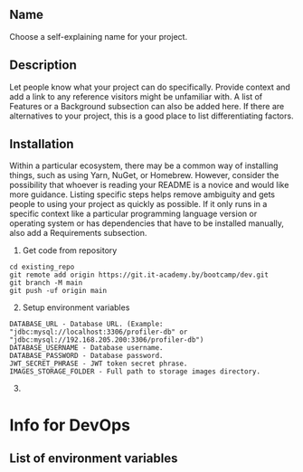 ## Name

Choose a self-explaining name for your project.

## Description

Let people know what your project can do specifically. Provide context and add a link to any reference visitors might be
unfamiliar with. A list of Features or a Background subsection can also be added here. If there are alternatives to your
project, this is a good place to list differentiating factors.

## Installation

Within a particular ecosystem, there may be a common way of installing things, such as using Yarn, NuGet, or Homebrew.
However, consider the possibility that whoever is reading your README is a novice and would like more guidance. Listing
specific steps helps remove ambiguity and gets people to using your project as quickly as possible. If it only runs in a
specific context like a particular programming language version or operating system or has dependencies that have to be
installed manually, also add a Requirements subsection.

1. Get code from repository

```
cd existing_repo
git remote add origin https://git.it-academy.by/bootcamp/dev.git
git branch -M main
git push -uf origin main
```

2. Setup environment variables

```
DATABASE_URL - Database URL. (Example: "jdbc:mysql://localhost:3306/profiler-db" or "jdbc:mysql://192.168.205.200:3306/profiler-db")
DATABASE_USERNAME - Database username.
DATABASE_PASSWORD - Database password.
JWT_SECRET_PHRASE - JWT token secret phrase.
IMAGES_STORAGE_FOLDER - Full path to storage images directory.
```

3.

# Info for DevOps

## List of environment variables

